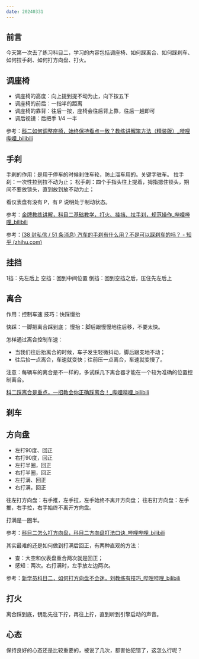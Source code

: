```yaml
---
date: 20240331
---
```


## 前言

今天第一次去了练习科目二，学习的内容包括调座椅、如何踩离合、如何踩刹车、如何拉手刹、如何打方向盘、打火。

## 调座椅

- 调座椅的高度：向上提到提不动为止，向下按五下
- 调座椅的前后：一指半的距离
- 调座椅的靠背：往后一按，座椅会往后背上靠，往后一趟即可
- 调后视镜：后把手 1/4 一半

参考：[科二如何调整座椅，始终保持看点一致？教练讲解笨方法（精装版）_哔哩哔哩_bilibili](https://www.bilibili.com/video/BV1Ab4y1D7wj/?spm_id_from=333.788.recommend_more_video.-1&vd_source=081641abeed94aff322f0473e2c1773d)

## 手刹

手刹的作用：是用于停车的时候刹住车轮，防止溜车用的。关键字驻车。
拉手刹：一次性拉到拉不动为止；
松手刹：四个手指头往上提着，拇指摁住锁头，期间不要放锁头，直到放到放不动为止；

看仪表盘有没有 P，有 P 说明处于制动状态。

参考：[金牌教练讲解，科目二基础教学，打火、挂挡、拉手刹，规范操作_哔哩哔哩_bilibili](https://www.bilibili.com/video/BV1Vb4y197XJ/?vd_source=081641abeed94aff322f0473e2c1773d)

参考：[(38 封私信 / 51 条消息) 汽车的手刹有什么用？不是可以踩刹车的吗？ - 知乎 (zhihu.com)](https://www.zhihu.com/question/22080303)

## 挂挡

1挡：先左后上
空挡：回到中间位置
倒挡：回到空挡之后，压住先左后上

## 离合

作用：控制车速
技巧：快踩慢抬

快踩：一脚把离合踩到底；
慢抬：脚后跟慢慢地往后移，不要太快。

怎样通过离合控制车速：

- 当我们往后抬离合的时候，车子发生轻微抖动，脚后跟支地不动；
- 往后抬一点离合，车速就变快；往前压一点离合，车速就变慢了。

注意：每辆车的离合是不一样的，多试踩几下离合器才能在一个较为准确的位置控制离合。

[科二踩离合是重点，一招教会你正确踩离合！_哔哩哔哩_bilibili](https://www.bilibili.com/video/BV1LF411Y7fN/?vd_source=081641abeed94aff322f0473e2c1773d)

## 刹车

## 方向盘

- 左打90度、回正
- 右打90度，回正
- 左打半圈，回正
- 右打半圈，回正
- 左打满、回正
- 右打满，回正

往左打方向盘：右手推，左手拉，左手始终不离开方向盘；
往右打方向盘：左手推，右手拉，右手始终不离开方向盘。

打满是一圈半。

参考：[科目二怎么打方向盘，科目二方向盘打法口诀_哔哩哔哩_bilibili](https://www.bilibili.com/video/BV1c4411f7uZ/?vd_source=081641abeed94aff322f0473e2c1773d)

其实最难的还是如何做到打满后回正，有两种直观的方法：

- 查：大空和仪表盘重合两次就是回正；
- 感知：两次。右打满时，左手放左边两次。

参考：[新学员科目二，如何打方向盘不会迷，刘教练有技巧_哔哩哔哩_bilibili](https://www.bilibili.com/video/BV1zh411Q7Ps/?vd_source=081641abeed94aff322f0473e2c1773d)

## 打火

离合踩到底，钥匙先往下拧，再往上拧，直到听到引擎启动的声音。

## 心态

保持良好的心态还是比较重要的，被说了几次，都害怕犯错了，这怎么行呢？
